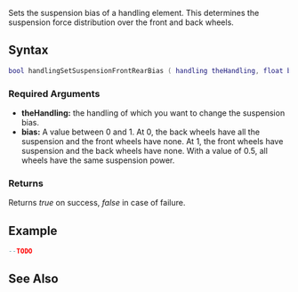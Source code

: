 Sets the suspension bias of a handling element. This determines the suspension force distribution over the front and back wheels.

Syntax
------

``` lua
bool handlingSetSuspensionFrontRearBias ( handling theHandling, float bias )
```

### Required Arguments

-   **theHandling:** the handling of which you want to change the suspension bias.
-   **bias:** A value between 0 and 1. At 0, the back wheels have all the suspension and the front wheels have none. At 1, the front wheels have suspension and the back wheels have none. With a value of 0.5, all wheels have the same suspension power.

### Returns

Returns *true* on success, *false* in case of failure.

Example
-------

``` lua
--TODO
```

See Also
--------
